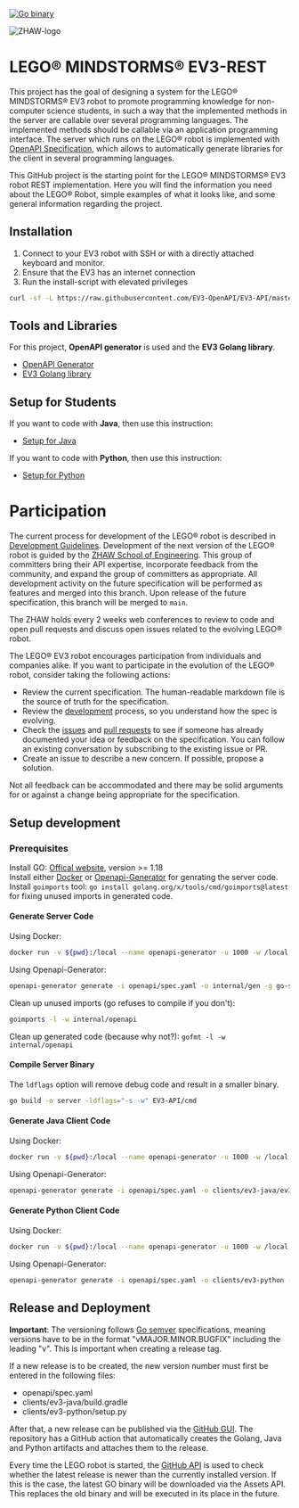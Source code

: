 [![Go binary](https://github.com/EV3-OpenAPI/EV3-API/actions/workflows/build.yaml/badge.svg)](https://github.com/EV3-OpenAPI/EV3-API/actions/workflows/build.yaml)

![ZHAW-logo](https://upload.wikimedia.org/wikipedia/commons/thumb/e/e6/ZHAW_Logo.svg/206px-ZHAW_Logo.svg.png)

# LEGO® MINDSTORMS® EV3-REST

This project has the goal of designing a system for the LEGO® MINDSTORMS® EV3 robot to promote programming knowledge for non-computer science students, in such a way that the implemented methods in the server are callable over several programming languages. The implemented methods should be callable via an application programming interface.
The server which runs on the LEGO® robot is implemented with [OpenAPI Specification](https://www.openapis.org/), which allows to automatically generate libraries for the client in several programming languages.

This GitHub project is the starting point for the LEGO® MINDSTORMS® EV3 robot REST implementation. Here you will find the information you need about the LEGO® Robot, simple examples of what it looks like, and some general information regarding the project.

## Installation

1. Connect to your EV3 robot with SSH or with a directly attached keyboard and monitor.
2. Ensure that the EV3 has an internet connection
3. Run the install-script with elevated privileges 

```bash
curl -sf -L https://raw.githubusercontent.com/EV3-OpenAPI/EV3-API/master/scripts/install.sh | sudo sh
```

## Tools and Libraries

For this project, **OpenAPI generator** is used and the **EV3 Golang library**.

* [OpenAPI Generator](https://openapi-generator.tech/)
* [EV3 Golang library](https://github.com/ev3go)

## Setup for Students

If you want to code with **Java**, then use this instruction:

* [Setup for Java](./SetupJava.md)

If you want to code with **Python**, then use this instruction:

* [Setup for Python](./SetupPython.md)

# Participation

The current process for development of the LEGO® robot is described in [Development Guidelines](https://github.com/EV3-OpenAPI/EV3-API/blob/master/DEVELOPMENT.md). Development of the next version of the LEGO® robot is guided by the [ZHAW School of Engineering](https://www.zhaw.ch/en/engineering/). This group of committers bring their API expertise, incorporate feedback from the community, and expand the group of committers as appropriate. All development activity on the future specification will be performed as features and merged into this branch. Upon release of the future specification, this branch will be merged to <code>main</code>.

The ZHAW holds every 2 weeks web conferences to review to code and open pull requests and discuss open issues related to the evolving LEGO® robot. 

The LEGO® EV3 robot encourages participation from individuals and companies alike. If you want to participate in the evolution of the LEGO® robot, consider taking the following actions:

* Review the current specification. The human-readable markdown file is the source of truth for the specification.
* Review the [development](https://github.com/EV3-OpenAPI/EV3-API/blob/master/DEVELOPMENT.md) process, so you understand how the spec is evolving.
* Check the [issues](https://github.com/EV3-OpenAPI/EV3-API/issues) and [pull requests](https://github.com/EV3-OpenAPI/EV3-API/pulls) to see if someone has already documented your idea or feedback on the specification. You can follow an existing conversation by subscribing to the existing issue or PR.
* Create an issue to describe a new concern. If possible, propose a solution.

Not all feedback can be accommodated and there may be solid arguments for or against a change being appropriate for the specification.

## Setup development

### Prerequisites

Install GO: [Offical website](https://go.dev/dl/), version >= 1.18  
Install either [Docker](https://docs.docker.com/engine/install/) or [Openapi-Generator](https://openapi-generator.tech/docs/installation) for genrating the server code.  
Install `goimports` tool: `go install golang.org/x/tools/cmd/goimports@latest` for fixing unused imports in generated code.

#### Generate Server Code

Using Docker:

```bash
docker run -v ${pwd}:/local --name openapi-generator -u 1000 -w /local openapitools/openapi-generator-cli:latest generate -i openapi/spec.yaml -o internal/gen -g go-server -c openapi/server-config.yml
```

Using Openapi-Generator: 

```bash
openapi-generator generate -i openapi/spec.yaml -o internal/gen -g go-server -c openapi/server-config.yml
```

Clean up unused imports (go refuses to compile if you don't): 

```bash
goimports -l -w internal/openapi
```

Clean up generated code (because why not?): `gofmt -l -w internal/openapi`

#### Compile Server Binary

The `ldflags` option will remove debug code and result in a smaller binary.  

```bash
go build -o server -ldflags="-s -w" EV3-API/cmd
```

#### Generate Java Client Code

Using Docker:

```bash
docker run -v ${pwd}:/local --name openapi-generator -u 1000 -w /local openapitools/openapi-generator-cli:latest generate -i openapi/spec.yaml -o clients/ev3-java/ev3api -g java -c openapi/java-client-config.yaml
```

Using Openapi-Generator:

```bash
openapi-generator generate -i openapi/spec.yaml -o clients/ev3-java/ev3api -g java -c openapi/java-client-config.yaml
```


#### Generate Python Client Code

Using Docker:

```bash
docker run -v ${pwd}:/local --name openapi-generator -u 1000 -w /local openapitools/openapi-generator-cli:latest generate -i openapi/spec.yaml -o clients/ev3-python -g python -c openapi/python-client-config.yaml
```

Using Openapi-Generator:

```bash
openapi-generator generate -i openapi/spec.yaml -o clients/ev3-python -g java -c openapi/python-client-config.yaml
```

## Release and Deployment

**Important**: The versioning follows [Go semver](https://pkg.go.dev/golang.org/x/mod/semver) specifications, meaning versions have to be in the format "vMAJOR.MINOR.BUGFIX" including the leading "v". This is important when creating a release tag.

If a new release is to be created, the new version number must first be entered in the following files:

* openapi/spec.yaml
* clients/ev3-java/build.gradle
* clients/ev3-python/setup.py

After that, a new release can be published via the [GitHub GUI](https://github.com/EV3-OpenAPI/EV3-API/releases/new). The repository has a GitHub action that automatically creates the Golang, Java and Python artifacts and attaches them to the release.

Every time the LEGO robot is started, the [GitHub API](https://api.github.com/repos/EV3-OpenAPI/EV3-API/releases/latest) is used to check whether the latest release is newer than the currently installed version. If this is the case, the latest GO binary will be downloaded via the Assets API. This replaces the old binary and will be executed in its place in the future.
